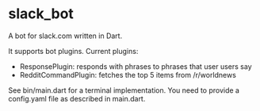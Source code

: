 # slack_bot

A bot for slack.com written in Dart.

It supports bot plugins. Current plugins:
- ResponsePlugin: responds with phrases to phrases that user users say
- RedditCommandPlugin: fetches the top 5 items from /r/worldnews

See bin/main.dart for a terminal implementation. You need to provide a config.yaml file as described in main.dart.
